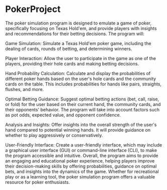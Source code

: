 # PokerProject

The poker simulation program is designed to emulate a game of poker, specifically focusing on Texas Hold'em, and provide players with insights and recommendations for their betting decisions. The program will:

Game Simulation:
Simulate a Texas Hold'em poker game, including the dealing of cards, rounds of betting, and determining winners.

Player Interaction:
Allow the user to participate in the game as one of the players, providing their hole cards and making betting decisions.

Hand Probability Calculation:
Calculate and display the probabilities of different poker hands based on the user's hole cards and the community cards on the table. This includes probabilities for hands like pairs, straights, flushes, and more.

Optimal Betting Guidance:
Suggest optimal betting actions (bet, call, raise, or fold) for the user based on their current hand, the community cards, and their opponents' behavior. The program will take into account factors such as pot odds, expected value, and opponent confidence.


Analysis and Insights:
Offer insights into the overall strength of the user's hand compared to potential winning hands. It will provide guidance on whether to play aggressively or conservatively.

User-Friendly Interface:
Create a user-friendly interface, which may include a graphical user interface (GUI) or command-line interface (CLI), to make the program accessible and intuitive.
Overall, the program aims to provide an engaging and educational poker experience, helping players improve their decision-making skills by offering probabilities, guidance on optimal bets, and insights into the dynamics of the game. Whether for recreational play or as a learning tool, the poker simulation program offers a valuable resource for poker enthusiasts.






